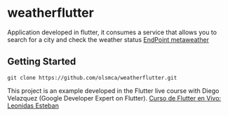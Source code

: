 # weatherflutter

Application developed in flutter, it consumes a service that allows you to search for a city and check the weather status [EndPoint metaweather ](https://www.metaweather.com/api/location/)

## Getting Started
```
git clone https://github.com/olsmca/weatherflutter.git
```

This project is an example developed in the Flutter live course with Diego Velazquez (Google Developer Expert on Flutter).
[Curso de Flutter en Vivo: Leonidas Esteban](https://youtu.be/gBfXjjhsl-o)  